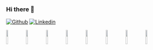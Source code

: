 
### Hi there 👋 

[![Github](https://img.shields.io/badge/-Github-000?style=flat&logo=Github&logoColor=white)](https://github.com/VJorgeNeto)
[![Linkedin](https://img.shields.io/badge/-LinkedIn-blue?style=flat&logo=Linkedin&logoColor=white)](https://www.linkedin.com/in/v-jorge-neto/)



<code><img width="10%" src="https://www.vectorlogo.zone/logos/javascript/javascript-ar21.svg"></code>
<code><img width="10%" src="https://www.vectorlogo.zone/logos/python/python-ar21.svg"></code>
<code><img width="10%" src="https://www.vectorlogo.zone/logos/w3_html5/w3_html5-ar21.svg"></code>
<code><img width="10%" src="https://www.vectorlogo.zone/logos/git-scm/git-scm-ar21.svg"></code>
<code><img width="10%" src="https://www.vectorlogo.zone/logos/github/github-ar21.svg"></code>
<code><img width="10%" src="https://www.vectorlogo.zone/logos/tensorflow/tensorflow-ar21.svg"></code>
<code><img width="10%" src="https://www.vectorlogo.zone/logos/nist/nist-ar21.svg"></code>
<code><img width="10%" src="https://www.vectorlogo.zone/logos/hackerone/hackerone-ar21.svg"></code>
<br />
